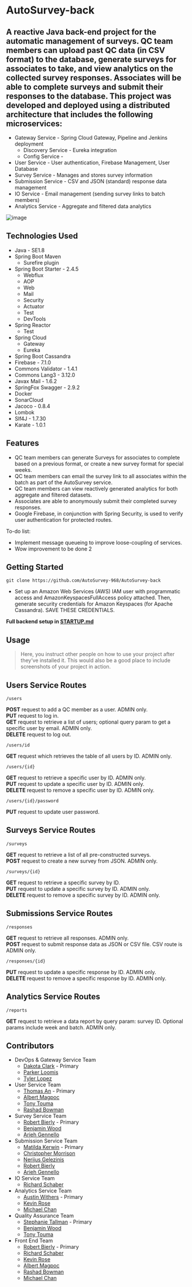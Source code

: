 # AutoSurvey-back

## A reactive Java back-end project for the automatic management of surveys. QC team members can upload past QC data (in CSV format) to the database, generate surveys for associates to take, and view analytics on the collected survey responses. Associates will be able to complete surveys and submit their responses to the database. This project was developed and deployed using a distributed architecture that includes the following microservices:  
* Gateway Service - Spring Cloud Gateway, Pipeline and Jenkins deployment
  - Discovery Service - Eureka integration
  - Config Service - 
* User Service - User authentication, Firebase Management, User Database
* Survey Service - Manages and stores survey information
* Submission Service - CSV and JSON (standard) response data management
* IO Service - Email management (sending survey links to batch members)
* Analytics Service - Aggregate and filtered data analytics

![image](https://github.com/AutoSurvey-968/AutoSurvey-back/blob/main/Project3-final.png)

## Technologies Used

* Java - SE1.8
* Spring Boot Maven
  - Surefire plugin
* Spring Boot Starter - 2.4.5
  - Webflux
  - AOP
  - Web
  - Mail
  - Security
  - Actuator
  - Test
  - DevTools
* Spring Reactor
  - Test
* Spring Cloud
  - Gateway
  - Eureka
* Spring Boot Cassandra
* Firebase - 7.1.0
* Commons Validator - 1.4.1
* Commons Lang3 - 3.12.0
* Javax Mail - 1.6.2
* SpringFox Swagger - 2.9.2
* Docker
* SonarCloud
* Jacoco - 0.8.4
* Lombok
* Slf4J - 1.7.30
* Karate - 1.0.1


## Features

* QC team members can generate Surveys for associates to complete based on a previous format, or create a new survey format for special weeks.
* QC team members can email the survey link to all associates within the batch as part of the AutoSurvey service.
* QC team members can view reactively generated analytics for both aggregate and filtered datasets.
* Associates are able to anonymously submit their completed survey responses.
* Google Firebase, in conjunction with Spring Security, is used to verify user authentication for protected routes.

To-do list:
* Implement message queueing to improve loose-coupling of services.
* Wow improvement to be done 2

## Getting Started
   
`git clone https://github.com/AutoSurvey-968/AutoSurvey-back`  
* Set up an Amazon Web Services (AWS) IAM user with programmatic access and AmazonKeyspacesFullAccess policy attached. Then, generate security credentials for Amazon Keyspaces (for Apache Cassandra). SAVE THESE CREDENTIALS.  

**Full backend setup in [STARTUP.md](https://github.com/AutoSurvey-968/AutoSurvey-back/blob/main/STARTUP.md)**

## Usage

> Here, you instruct other people on how to use your project after they’ve installed it. This would also be a good place to include screenshots of your project in action. 

## Users Service Routes  

```
/users
```  
**POST** request to add a QC member as a user. ADMIN only.  
**PUT** request to log in.  
**GET** request to retrieve a list of users; optional query param to get a specific user by email. ADMIN only.  
**DELETE** request to log out.  

```
/users/id
```  
**GET** request which retrieves the table of all users by ID. ADMIN only.  

```
/users/{id}
```  
**GET** request to retrieve a specific user by ID. ADMIN only.  
**PUT** request to update a specific user by ID. ADMIN only.  
**DELETE** request to remove a specific user by ID. ADMIN only.  

```
/users/{id}/password
```  
**PUT** request to update user password.  

## Surveys Service Routes  

```
/surveys
```  
**GET** request to retrieve a list of all pre-constructed surveys.  
**POST** request to create a new survey from JSON. ADMIN only.  

```
/surveys/{id}
```  
**GET** request to retrieve a specific survey by ID.  
**PUT** request to update a specific survey by ID. ADMIN only.  
**DELETE** request to remove a specific survey by ID. ADMIN only.  

## Submissions Service Routes  

```
/responses
```  
**GET** request to retrieve all responses. ADMIN only.  
**POST** request to submit response data as JSON or CSV file. CSV route is ADMIN only.  

```
/responses/{id}
```  
**PUT** request to update a specific response by ID. ADMIN only.  
**DELETE** request to remove a specific response by ID. ADMIN only.  

## Analytics Service Routes  

```
/reports
```  
**GET** request to retrieve a data report by query param: survey ID. Optional params include week and batch. ADMIN only.  

## Contributors

* DevOps & Gateway Service Team
  - [Dakota Clark](https://github.com/DuskDaleSpider) - Primary
  - [Parker Loomis](https://github.com/ploomis1)
  - [Tyler Lopez](https://github.com/TylerRLopez)
* User Service Team
  - [Thomas An](https://github.com/artuis) - Primary
  - [Albert Magpoc](https://github.com/albert-magpoc-revature)
  - [Tony Touma](https://github.com/Chielo9513)
  - [Rashad Bowman](https://github.com/RashadCBowman)
* Survey Service Team
  - [Robert Bierly](https://github.com/rnbiv45) - Primary
  - [Benjamin Wood](https://github.com/lwood-benjamin)
  - [Arieh Gennello](https://github.com/MoldedPixels)
* Submission Service Team
  - [Matilda Kerwin](https://github.com/Kerwinm12345) - Primary
  - [Christopher Morrison](https://github.com/cmorrison-rev)
  - [Nerijus Gelezinis](https://github.com/NGelezinis)
  - [Robert Bierly](https://github.com/rnbiv45)
  - [Arieh Gennello](https://github.com/MoldedPixels)
* IO Service Team
  - [Richard Schaber](https://github.com/rjschaber)
* Analytics Service Team
  - [Austin Withers](https://github.com/AustinWithers) - Primary
  - [Kevin Rose](https://github.com/Kevinrose235)
  - [Michael Chan](https://github.com/chanmic)
* Quality Assurance Team
  - [Stephanie Tallman](https://github.com/sctallman) - Primary
  - [Benjamin Wood](https://github.com/lwood-benjamin)
  - [Tony Touma](https://github.com/Chielo9513)
* Front End Team
  - [Robert Bierly](https://github.com/rnbiv45) - Primary  
  - [Richard Schaber](https://github.com/rjschaber)
  - [Kevin Rose](https://github.com/Kevinrose235)
  - [Albert Magpoc](https://github.com/albert-magpoc-revature)
  - [Rashad Bowman](https://github.com/RashadCBowman)
  - [Michael Chan](https://github.com/chanmic)
